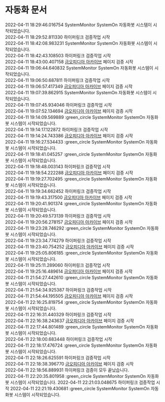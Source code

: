 # 자동화 문서

2022-04-11 18:29:46.016754 SystemMonitor SystemOn 자동화봇 시스템이 시작되었습니다.  
2022-04-11 18:29:52.811330 하이퍼링크 검증작업 시작  
2022-04-11 18:42:08.983231 SystemMonitor SystemOn 자동화봇 시스템이 시작되었습니다.  
2022-04-11 18:42:43.108503 하이퍼링크 검증작업 시작  
2022-04-11 18:43:00.407158 [금오피디아 아카이브](https://github.com/Htmla69/Kumoh_In7) 페이지 검증 시작  
2022-04-11 19:06:44.640832 SystemMonitor SystemOn 자동화봇 시스템이 시작되었습니다.  
2022-04-11 19:06:50.687811 하이퍼링크 검증작업 시작  
2022-04-11 19:06:57.417349 [금오피디아 아카이브](https://github.com/Htmla69/Kumoh_In7) 페이지 검증 시작  
2022-04-11 19:07:39.862915 SystemMonitor SystemOn 자동화봇 시스템이 시작되었습니다.  
2022-04-11 19:07:45.934046 하이퍼링크 검증작업 시작  
2022-04-11 19:07:52.134694 [금오피디아 아카이브](https://github.com/Htmla69/Kumoh_In7) 페이지 검증 시작  
2022-04-11 19:14:09.569889 :green_circle SystemMonitor SystemOn 자동화봇 시스템이 시작되었습니다.  
2022-04-11 19:14:17.122872 하이퍼링크 검증작업 시작  
2022-04-11 19:14:24.743386 [금오피디아 아카이브](https://github.com/Htmla69/Kumoh_In7) 페이지 검증 시작  
2022-04-11 19:16:27.534433 :green_circle SystemMonitor SystemOn 자동화봇 시스템이 시작되었습니다.  
2022-04-11 19:18:41.045257 :green_circle SystemMonitor SystemOn 자동화봇 시스템이 시작되었습니다.  
2022-04-11 19:18:48.003143 하이퍼링크 검증작업 시작  
2022-04-11 19:18:54.222288 [금오피디아 아카이브](https://github.com/Htmla69/Kumoh_In7) 페이지 검증 시작  
2022-04-11 19:19:27.702495 :green_circle SystemMonitor SystemOn 자동화봇 시스템이 시작되었습니다.  
2022-04-11 19:19:34.662452 하이퍼링크 검증작업 시작  
2022-04-11 19:19:43.317500 [금오피디아 아카이브](https://github.com/Htmla69/Kumoh_In7) 페이지 검증 시작  
2022-04-11 19:20:41.901374 :green_circle SystemMonitor SystemOn 자동화봇 시스템이 시작되었습니다.  
2022-04-11 19:20:49.573139 하이퍼링크 검증작업 시작  
2022-04-11 19:20:56.278157 [금오피디아 아카이브](https://github.com/Htmla69/Kumoh_In7) 페이지 검증 시작  
2022-04-11 19:23:28.746292 :green_circle SystemMonitor SystemOn 자동화봇 시스템이 시작되었습니다.  
2022-04-11 19:23:34.774279 하이퍼링크 검증작업 시작  
2022-04-11 19:23:40.754252 [금오피디아 아카이브](https://github.com/Htmla69/Kumoh_In7) 페이지 검증 시작  
2022-04-11 19:25:05.806185 :green_circle SystemMonitor SystemOn 자동화봇 시스템이 시작되었습니다.  
2022-04-11 19:25:11.289060 하이퍼링크 검증작업 시작  
2022-04-11 19:25:16.489614 [금오피디아 아카이브](https://github.com/Htmla69/Kumoh_In7) 페이지 검증 시작  
2022-04-11 21:54:27.442610 :green_circle SystemMonitor SystemOn 자동화봇 시스템이 시작되었습니다.  
2022-04-11 21:54:34.925387 하이퍼링크 검증작업 시작  
2022-04-11 21:54:44.195505 [금오피디아 아카이브](https://github.com/Htmla69/Kumoh_In7) 페이지 검증 시작  
2022-04-11 22:16:25.819754 :green_circle SystemMonitor SystemOn 자동화봇 시스템이 시작되었습니다.  
2022-04-11 22:16:31.440329 하이퍼링크 검증작업 시작  
2022-04-11 22:16:38.243637 [금오피디아 아카이브](https://github.com/Htmla69/Kumoh_In7) 페이지 검증 시작  
2022-04-11 22:17:44.801489 :green_circle SystemMonitor SystemOn 자동화봇 시스템이 시작되었습니다.  
2022-04-11 22:18:00.683448 하이퍼링크 검증작업 시작  
2022-04-11 22:18:17.476724 :green_circle SystemMonitor SystemOn 자동화봇 시스템이 시작되었습니다.  
2022-04-11 22:18:26.625591 하이퍼링크 검증작업 시작  
2022-04-11 22:18:38.396770 [금오피디아 아카이브](https://github.com/Htmla69/Kumoh_In7) 페이지 검증 시작  
2022-04-11 22:18:56.889931 하이퍼링크 검증이 모두 끝났습니다.  
2022-04-11 22:20:35.801958 :green_circle SystemMonitor SystemOn 자동화봇 시스템이 시작되었습니다.  2022-04-11 22:21:03.048675 하이퍼링크 검증작업 시작  2022-04-11 22:21:19.430681 :green_circle SystemMonitor SystemOn 자동화봇 시스템이 시작되었습니다.  
